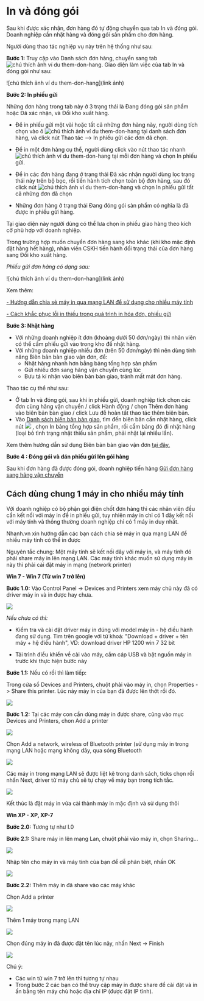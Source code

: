 # In và đóng gói
Sau khi được xác nhận, đơn hàng đó tự động chuyển qua tab In và đóng gói. Doanh nghiệp cần nhặt hàng và đóng gói sản phẩm cho đơn hàng.

Người dùng thao tác nghiệp vụ này trên hệ thống như sau:

**Bước 1:** Truy cập vào Danh sách đơn hàng, chuyển sang tab ![chú thích ảnh ví du them-don-hang](https://raw.githubusercontent.com/nhanhapi/manual/master/docs/don-hang/img/in-dong-goi-1.png). Giao diện làm việc của tab In và đóng gói như sau:

![chú thích ảnh ví du them-don-hang](link ảnh)

**Bước 2: In phiếu gửi**

Những đơn hàng trong tab này ở 3 trạng thái là Đang đóng gói sản phẩm hoặc Đã xác nhận, và Đổi kho xuất hàng.

- Để in phiếu gửi một vài hoặc tất cả những đơn hàng này, người dùng tích chọn vào ô ![chú thích ảnh ví du them-don-hang](https://raw.githubusercontent.com/nhanhapi/manual/master/docs/don-hang/img/in-dong-goi-2.png) tại danh sách đơn hàng, và click nút Thao tác --> In phiếu gửi các đơn đã chọn.
- Để in một đơn hàng cụ thể, người dùng click vào nút thao tác nhanh ![chú thích ảnh ví du them-don-hang](https://raw.githubusercontent.com/nhanhapi/manual/master/docs/don-hang/img/in-dong-goi-3.png) tại mỗi đơn hàng và chọn In phiếu gửi.
- Để in các đơn hàng đang ở trạng thái Đã xác nhận người dùng lọc trạng thái này trên bộ bọc, rồi tiến hành tích chọn toàn bộ đơn hàng, sau đó click nút ![chú thích ảnh ví du them-don-hang](https://raw.githubusercontent.com/nhanhapi/manual/master/docs/img/thao-tac.jpg) và chọn In phiếu gửi tất cả những đơn đã chọn

- Những đơn hàng ở trạng thái Đang đóng gói sản phẩm có nghĩa là đã được in phiếu gửi hàng.

Tại giao diện này người dùng có thể lưa chọn in phiếu giao hàng theo kích cỡ phù hợp với doanh nghiệp.

Trong trường hợp muốn chuyển đơn hàng sang kho khác (khi kho mặc định đặt hàng hết hàng), nhân viên CSKH tiến hành đổi trạng thái của đơn hàng sang Đổi kho xuất hàng.

*Phiếu gửi đơn hàng có dạng sau:*

![chú thích ảnh ví du them-don-hang](link ảnh)

Xem thêm:

[- Hướng dẫn chia sẻ máy in qua mạng LAN để sử dụng cho nhiều máy tính](link)

[- Cách khắc phục lỗi in thiếu trong quá trình in hóa đơn, phiếu gửi](link)

**Bước 3: Nhặt hàng**
- Với những doanh nghiệp ít đơn (khoảng dưới 50 đơn/ngày) thì nhân viên có thể cầm phiếu gửi vào trong kho để nhặt hàng.
- Với những doanh nghiệp nhiều đơn (trên 50 đơn/ngày) thì nên dùng tính năng Biên bản bàn giao vận đơn, để:
  - Nhặt hàng nhanh hơn bằng bảng tổng hợp sản phẩm
  - Gửi nhiều đơn sang hãng vận chuyển cùng lúc
  - Bưu tá kí nhận vào biên bản bàn giao, tránh mất mát đơn hàng.

Thao tác cụ thể như sau:

- Ở tab In và đóng gói, sau khi in phiếu gửi, doanh nghiệp tick chọn các đơn cùng hãng vận chuyển / click Hành động / chọn Thêm đơn hàng vào biên bản bàn giao / click Lưu đễ hoàn tất thao tác thêm biên bản.
- Vào 
[Danh sách biên bản bàn giao](https://new.nhanh.vn/shipping/handover/index), tìm đến biên bản cần nhặt hàng, click nút ![](https://raw.githubusercontent.com/nhanhapi/manual/master/docs/don-hang/img/bien-ban-ban-giao-3.png) , chọn In bảng tổng hợp sản phẩm, rồi cầm bảng đó đi nhặt hàng (loại bỏ tình trạng nhặt thiếu sản phẩm, phải nhặt lại nhiều lần).

Xem thêm hướng dẫn sử dụng Biên bản bàn giao vận đơn [tại đây.](https://manual.nhanh.vn/don-hang/quy-trinh-xu-ly-don-hang/bien-ban-ban-giao-don-hang-cho-hang-van-chuyen)

**Bước 4 : Đóng gói và dán phiếu gửi lên gói hàng**

Sau khi đơn hàng đã được đóng gói, doanh nghiệp tiến hàng  [Gửi đơn hàng sang hãng vận chuyển](link)

## Cách dùng chung 1 máy in cho nhiều máy tính

Với doanh nghiệp có bộ phận gọi điện chốt đơn hàng thì các nhân viên đều cần kết nối với máy in để in phiếu gửi, tuy nhiên máy in chỉ có 1 dây kết nối với máy tính và thông thường doanh nghiệp chỉ có 1 máy in duy nhất.

Nhanh.vn xin hướng dẫn các bạn cách chia sẻ máy in qua mạng LAN để nhiều máy tính có thể in được

Nguyên tắc chung:  Một máy tính sẽ kết nối dây với máy in, và máy tính đó phải share máy in lên mạng LAN. Các máy tính khác muốn sử dụng máy in này thì phải cài đặt máy in mạng (network printer)

**Win 7 - Win 7 (Từ win 7 trở lên)**

**Bước 1.0:** Vào Control Panel -> Devices and Printers xem máy chủ này đã có driver máy in và in được hay chưa.

![](https://raw.githubusercontent.com/nhanhapi/manual/master/docs/don-hang/img/in-dong-goi-4.jpg)

*Nếu chưa có thì:*

- Kiểm tra và cài đặt driver máy in đúng với model máy in - hệ điều hành đang sử dụng. Tìm trên google với từ khoá: "Download + driver + tên máy + hệ điều hành", VD: download driver HP 1200 win 7 32 bit

- Tải trình điều khiển về cài vào máy, cắm cáp USB và bật nguồn máy in trước khi thực hiện bước này

**Bước 1.1:** Nếu có rồi thì làm tiếp:

Trong cửa sổ Devices and Printers, chuột phải vào máy in, chọn Properties -> Share this printer. Lúc này máy in của bạn đã được lên thớt rồi đó.

![](https://raw.githubusercontent.com/nhanhapi/manual/master/docs/don-hang/img/in-dong-goi-5.jpg)

**Bước 1.2:** Tại các máy con cần dùng máy in được share, cũng vào mục Devices and Printers, chon Add a printer 

![](https://raw.githubusercontent.com/nhanhapi/manual/master/docs/don-hang/img/in-dong-goi-6.jpg)

Chọn Add a network, wireless of Bluetooth printer (sử dụng máy in trong mạng LAN hoặc mạng không dây, qua sóng Bluetooth

![](https://raw.githubusercontent.com/nhanhapi/manual/master/docs/don-hang/img/in-dong-goi-7.jpg)

Các máy in trong mạng LAN sẽ được liệt kê trong danh sách, ticks chọn rồi nhấn Next, driver từ máy chủ sẽ tự chạy về máy bạn trong tích tắc.

![](https://raw.githubusercontent.com/nhanhapi/manual/master/docs/don-hang/img/in-dong-goi-8.jpg)

Kết thúc là đặt máy in vừa cài thành máy in mặc định và sử dụng thôi

**Win XP - XP, XP-7**

**Bước 2.0:** Tương tự như I.0

**Bước 2.1:** Share máy in lên mạng Lan, chuột phải vào máy in, chọn Sharing...

![](https://raw.githubusercontent.com/nhanhapi/manual/master/docs/don-hang/img/in-dong-goi-9.jpg)

Nhập tên cho máy in và máy tính của bạn để dễ phân biệt, nhấn OK

![](https://raw.githubusercontent.com/nhanhapi/manual/master/docs/don-hang/img/in-dong-goi-10.jpg)

**Bước 2.2:** Thêm máy in đã share vào các máy khác

Chọn Add a printer

![](https://raw.githubusercontent.com/nhanhapi/manual/master/docs/don-hang/img/in-dong-goi-11.jpg)

Thêm 1 máy trong mạng LAN

![](https://raw.githubusercontent.com/nhanhapi/manual/master/docs/don-hang/img/in-dong-goi-12.jpg)

Chọn đúng máy in đã được đặt tên lúc nãy, nhấn Next -> Finish

![](https://raw.githubusercontent.com/nhanhapi/manual/master/docs/don-hang/img/in-dong-goi-13.jpg)

Chú ý:

- Các win từ win 7 trở lên thì tương tự nhau
- Trong bước 2 các bạn có thể truy cập máy in được share để cài đặt và in ấn bằng tên máy chủ hoặc địa chỉ IP (được đặt IP tĩnh).


## 
